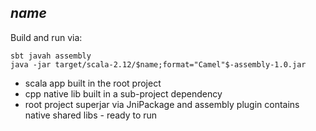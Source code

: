 $name$
-----

Build and run via:
```console
sbt javah assembly
java -jar target/scala-2.12/$name;format="Camel"$-assembly-1.0.jar
```

  * scala app built in the root project
  * cpp native lib built in a sub-project dependency
  * root project superjar via JniPackage and assembly plugin contains native shared libs - ready to run

